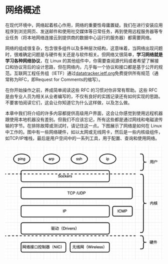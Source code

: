 # 网络概述

在现代环境中，网络起着核心作用，网络的重要性毋庸置疑。我们在进行安装应用程序到浏览网页、发送邮件和使用社交媒体等日常任务，再到使用远程服务器等专业任务（将本地网络连接云到提供商的数据中心运行的服务器）都需要网络。

网络的组成很复杂，包含很多组件以及多种层次结构，这意味着，当网络出现问题时，很难确定问题是与硬件有关还是与软件相关。但网络又很简单，**学习网络就是学习各种网络协议**，在 Linux 的其他组件中，你需要查阅源代码或者希望了解接口和协议背后的设计思路，但在网络内，几乎每一个协议和接口都是基于公开的规范。互联网工程任务组（IETF）通过[datatracker.ietf.org](https://datatracker.ietf.org/)免费提供所有规范（通常称为RFC，即Request for Comments的缩写）。

在你开始操作之前，养成简单阅读这些 RFC 的习惯对你非常有帮助。这些 RFC 是由专业人员为相关从业者编写的，不仅有良好的实践记录还有如何实现的思路。不要害怕阅读它们，这会让你知道它为什么这样做，以及怎么做。

本章中我们将介绍的许多内容都提供高级用户界面，这会让你感觉到使用远程机器跟使用本地机器没有差别。但我们不应该忘记，所有这些都是通过网线和电磁波传输的字节。在排除故障或测试时，请记住这一点。下图展示了网络是如何在 Linux 中工作的。图中有一些网络硬件，如以太网或无线网卡，然后是一些内核级组件，如TCP/IP堆栈，最后是用户空间中的一系列工具，用于配置、查询和使用网络。

![image-20220422112704988](../images//image-20220422112704988.png)